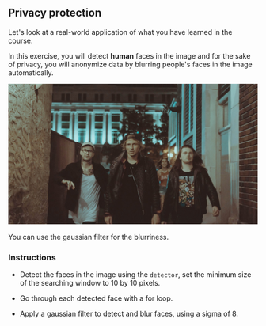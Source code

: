 ## Privacy protection

Let's look at a real-world application of what you have learned in the course.

In this exercise, you will detect **human** faces in the image and for the sake of privacy, you will anonymize data by blurring people's faces in the image automatically.

![Group band walking](../i/8.jpg)

<!-- Image preloaded as `group_image`. -->

You can use the gaussian filter for the blurriness.

<!-- The face detector is ready to use as `detector` and all packages needed have been imported. -->

### Instructions

- Detect the faces in the image using the `detector`, set the minimum size of the searching window to 10 by 10 pixels.

- Go through each detected face with a for loop.

- Apply a gaussian filter to detect and blur faces, using a sigma of 8.
